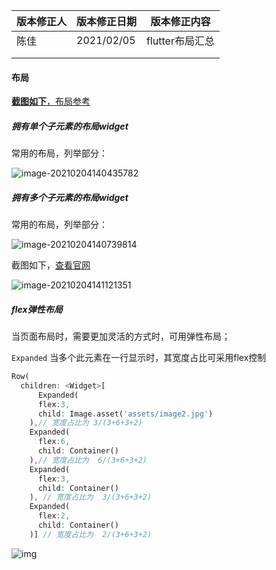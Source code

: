 

| 版本修正人 | 版本修正日期 | 版本修正内容    |
| ---------- | ------------ | --------------- |
| 陈佳       | 2021/02/05   | flutter布局汇总 |
|            |              |                 |
|            |              |                 |



#### 布局

[**截图如下**，布局参考](https://flutterchina.club/widgets/layout/)

##### 拥有单个子元素的布局widget

常用的布局，列举部分：

![image-20210204140435782](flutter_layout.assets/image-20210204140435782.png)

##### 拥有多个子元素的布局widget

常用的布局，列举部分：

![image-20210204140739814](flutter_layout.assets/image-20210204140739814.png)

截图如下，[查看官网](https://flutterchina.club/widgets/material/)       

![image-20210204141121351](flutter_layout.assets/image-20210204141121351.png)

##### flex弹性布局

当页面布局时，需要更加灵活的方式时，可用弹性布局；

`Expanded`    当多个此元素在一行显示时，其宽度占比可采用flex控制

```dart
Row(
  children: <Widget>[
      Expanded(
      flex:3,
      child: Image.asset('assets/image2.jpg')
    ),// 宽度占比为 3/(3+6+3+2)
    Expanded(
      flex:6,
      child: Container()
    ),// 宽度占比为  6/(3+6+3+2)
    Expanded(
      flex:3,
      child: Container()
    ), // 宽度占比为  3/(3+6+3+2)
    Expanded(
      flex:2,
      child: Container()
    )] // 宽度占比为  2/(3+6+3+2)
```

![img](flutter_layout.assets/089CDFC7-46B0-4DD1-BB06-E09D50370EE9.png)
